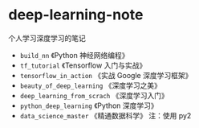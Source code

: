 # deep-learning-note

个人学习深度学习的笔记

+ `build_nn` 《Python 神经网络编程》
+ `tf_tutorial` 《Tensorflow 入门与实战》
+ `tensorflow_in_action` 《实战 Google 深度学习框架》
+ `beauty_of_deep_learning` 《深度学习之美》
+ `deep_learning_from_scrach` 《深度学习入门》
+ `python_deep_learning` 《Python 深度学习》
+ `data_science_master` 《精通数据科学》 注：使用 py2